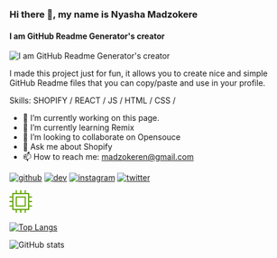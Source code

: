 ### Hi there 👋, my name is Nyasha Madzokere
#### I am GitHub Readme Generator's creator
![I am GitHub Readme Generator's creator](https://arturssmirnovs.github.io/github-profile-readme-generator/images/banner.png)

I made this project just for fun, it allows you to create nice and simple GitHub Readme files that you can copy/paste and use in your profile.

Skills: SHOPIFY / REACT / JS / HTML / CSS /

- 🔭 I’m currently working on this page. 
- 🌱 I’m currently learning Remix 
- 👯 I’m looking to collaborate on Opensouce 
- 💬 Ask me about Shopify 
- 📫 How to reach me: madzokeren@gmail.com 


[<img src='https://cdn.jsdelivr.net/npm/simple-icons@3.0.1/icons/github.svg' alt='github' height='40'>](https://github.com/nyashamadzokere)  [<img src='https://cdn.jsdelivr.net/npm/simple-icons@3.0.1/icons/dev-dot-to.svg' alt='dev' height='40'>](https://dev.to/https://dev.to/nyashamadzokere)  [<img src='https://cdn.jsdelivr.net/npm/simple-icons@3.0.1/icons/instagram.svg' alt='instagram' height='40'>](https://www.instagram.com/@nyashamadzoker/)  [<img src='https://cdn.jsdelivr.net/npm/simple-icons@3.0.1/icons/twitter.svg' alt='twitter' height='40'>](https://twitter.com/nyashamadzoker)  

<a href='https://docs.github.com/en/developers'><img src='https://raw.githubusercontent.com/acervenky/animated-github-badges/master/assets/devbadge.gif' width='40' height='40'></a> 

[![Top Langs](https://github-readme-stats.vercel.app/api/top-langs/?username=nyashamadzokere)](https://github.com/anuraghazra/github-readme-stats)

![GitHub stats](https://github-readme-stats.vercel.app/api?username=nyashamadzokere&show_icons=true)  

